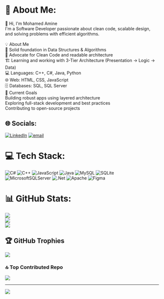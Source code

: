 # 💫 About Me:
👋 Hi, I'm Mohamed Amine<br>I'm a Software Developer passionate about clean code, scalable design, and solving problems with efficient algorithms.<br><br>💡 About Me<br>🔁 Solid foundation in Data Structures & Algorithms<br>🧼 Advocate for Clean Code and readable architecture<br>🏗️ Learning and working with 3-Tier Architecture (Presentation → Logic → Data)<br>💻 Languages: C++, C#, Java, Python<br>🌐 Web: HTML, CSS, JavaScript<br>🗄️ Databases: SQL, SQL Server<br>🚀 Current Goals<br>Building robust apps using layered architecture<br>Exploring full-stack development and best practices<br>Contributing to open-source projects


## 🌐 Socials:
[![LinkedIn](https://img.shields.io/badge/LinkedIn-%230077B5.svg?logo=linkedin&logoColor=white)](https://linkedin.com/in/https://www.linkedin.com/in/mohamed-amine-nouma-45023a281/) [![email](https://img.shields.io/badge/Email-D14836?logo=gmail&logoColor=white)](mailto:mohamedaminenouma.200@gmail.com) 

# 💻 Tech Stack:
![C#](https://img.shields.io/badge/c%23-%23239120.svg?style=for-the-badge&logo=csharp&logoColor=white) ![C++](https://img.shields.io/badge/c++-%2300599C.svg?style=for-the-badge&logo=c%2B%2B&logoColor=white) ![JavaScript](https://img.shields.io/badge/javascript-%23323330.svg?style=for-the-badge&logo=javascript&logoColor=%23F7DF1E) ![Java](https://img.shields.io/badge/java-%23ED8B00.svg?style=for-the-badge&logo=openjdk&logoColor=white) ![MySQL](https://img.shields.io/badge/mysql-4479A1.svg?style=for-the-badge&logo=mysql&logoColor=white) ![SQLite](https://img.shields.io/badge/sqlite-%2307405e.svg?style=for-the-badge&logo=sqlite&logoColor=white) ![MicrosoftSQLServer](https://img.shields.io/badge/Microsoft%20SQL%20Server-CC2927?style=for-the-badge&logo=microsoft%20sql%20server&logoColor=white) ![.Net](https://img.shields.io/badge/.NET-5C2D91?style=for-the-badge&logo=.net&logoColor=white) ![Apache](https://img.shields.io/badge/apache-%23D42029.svg?style=for-the-badge&logo=apache&logoColor=white) ![Figma](https://img.shields.io/badge/figma-%23F24E1E.svg?style=for-the-badge&logo=figma&logoColor=white)
# 📊 GitHub Stats:
![](https://github-readme-stats.vercel.app/api?username=Nouma11&theme=dark&hide_border=false&include_all_commits=false&count_private=false)<br/>
![](https://nirzak-streak-stats.vercel.app/?user=Nouma11&theme=dark&hide_border=false)<br/>
![](https://github-readme-stats.vercel.app/api/top-langs/?username=Nouma11&theme=dark&hide_border=false&include_all_commits=false&count_private=false&layout=compact)

## 🏆 GitHub Trophies
![](https://github-profile-trophy.vercel.app/?username=Nouma11&theme=radical&no-frame=false&no-bg=true&margin-w=4)

### 🔝 Top Contributed Repo
![](https://github-contributor-stats.vercel.app/api?username=Nouma11&limit=5&theme=radical&combine_all_yearly_contributions=true)

---
[![](https://visitcount.itsvg.in/api?id=Nouma11&icon=3&color=2)](https://visitcount.itsvg.in)

<!-- Proudly created with GPRM ( https://gprm.itsvg.in ) -->
